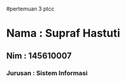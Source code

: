 #pertemuan 3 ptcc

<h1>Nama    : Supraf Hastuti </h1>
<h2>Nim     : 145610007</h2>
<h3>Jurusan : Sistem Informasi</h3>

